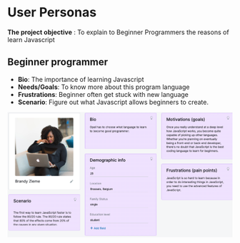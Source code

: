 # User Personas

**The project objective** : To explain to Beginner Programmers the reasons of learn
Javascript

## Beginner programmer

- **Bio**: The importance of learning Javascript
- **Needs/Goals**: To know more about this program language
- **Frustrations**: Beginner often get stuck with new language
- **Scenario**: Figure out what Javascript allows beginners to create.

![wire frame]('/../../assets/user.png)
  